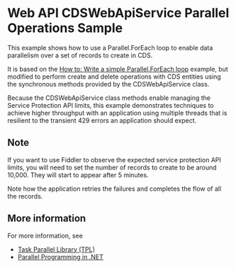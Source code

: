 # Web API CDSWebApiService Parallel Operations Sample

This example shows how to use a Parallel.ForEach loop to enable data parallelism over a set of records to create in CDS. 

It is based on the [How to: Write a simple Parallel.ForEach loop](https://docs.microsoft.com/dotnet/standard/parallel-programming/how-to-write-a-simple-parallel-foreach-loop) example, but modified to perform create and delete operations with CDS entities using the synchronous methods provided by the CDSWebApiService class.

Because the CDSWebApiService class methods enable managing the Service Protection API limits, this example demonstrates techniques to achieve higher throughput with an application using multiple threads that is resilient to the transient 429 errors an application should expect.

## Note

If you want to use Fiddler to observe the expected service protection API limits, you will need to set the number of records to create to be around 10,000. They will start to appear after 5 minutes. 

Note how the application retries the failures and completes the flow of all the records.

## More information

For more information, see 

- [Task Parallel Library (TPL)](https://docs.microsoft.com/dotnet/standard/parallel-programming/task-parallel-library-tpl)
- [Parallel Programming in .NET](https://docs.microsoft.com/dotnet/standard/parallel-programming/)